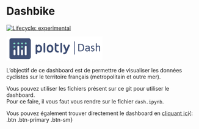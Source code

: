 # Dashbike

<!-- badges: start -->

[![Lifecycle:
experimental](https://img.shields.io/badge/lifecycle-experimental-orange.svg)](https://lifecycle.r-lib.org/articles/stages.html#experimental)

<!-- badges: end -->

<img src="plotly_dash.png" alt="Plotly Logo" width="50%">

L’objectif de ce dashboard est de permettre de visualiser les données
cyclistes sur le territoire français (metropolitain et outre mer).  

Vous pouvez utiliser les fichiers présent sur ce git pour utiliser le dashboard.  
Pour ce faire, il vous faut vous rendre sur le fichier `dash.ipynb`.  
  
Vous pouvez également trouver directement le dashboard en [cliquant ici](# "Dashboard"){: .btn .btn-primary .btn-sm}


